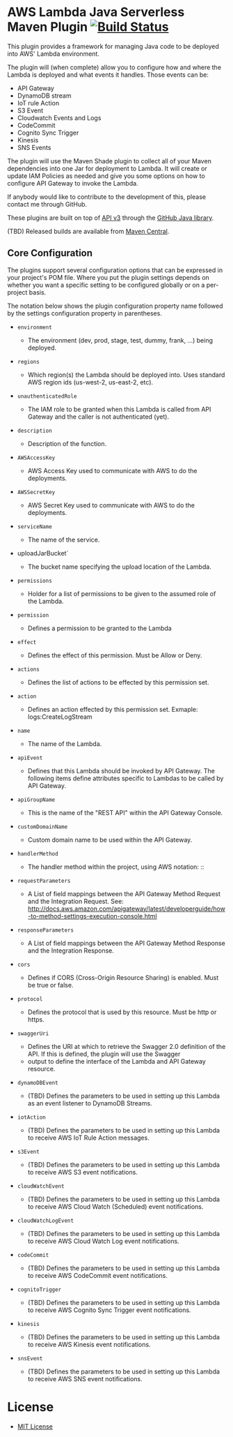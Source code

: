 # AWS Lambda Java Serverless Maven Plugin [![Build Status](https://travis-ci.org/github/maven-plugins.svg)](https://travis-ci.org/github/maven-plugins)

This plugin provides a framework for managing Java code to be deployed into AWS' Lambda environment.

The plugin will (when complete) allow you to configure how and where the Lambda is deployed and what events it handles.  Those events
can be:
* API Gateway
* DynamoDB stream
* IoT rule Action
* S3 Event
* Cloudwatch Events and Logs
* CodeCommit
* Cognito Sync Trigger
* Kinesis
* SNS Events

The plugin will use the Maven Shade plugin to collect all of your Maven dependencies into one Jar for deployment to Lambda.
It will create or update IAM Policies as needed and give you some options on how to configure API Gateway to invoke the Lambda.

If anybody would like to contribute to the development of this, please contact me through GitHub.

These plugins are built on top of [API v3](http://developer.github.com/) through the
[GitHub Java library](https://github.com/eclipse/egit-github/tree/master/org.eclipse.egit.github.core).

(TBD) Released builds are available from [Maven Central](http://search.maven.org/#search%7Cga%7C1%7Ccom.mcdaniel.serverless).

## Core Configuration

The plugins support several configuration options that can be expressed
in your project's POM file. Where you put the
plugin settings depends on whether you want a specific setting to be configured
globally or on a per-project basis.

The notation below shows the plugin configuration property name followed
by the settings configuration property in parentheses.

 * `environment`
 	* The environment (dev, prod, stage, test, dummy, frank, ...) being deployed.
 * `regions`
 	* Which region(s) the Lambda should be deployed into.  Uses standard AWS region ids (us-west-2, us-east-2, etc).
 * `unauthenticatedRole`
 	* The IAM role to be granted when this Lambda is called from API Gateway and the caller is not authenticated (yet).
 * `description`
 	* Description of the function.
 * `AWSAccessKey`
 	* AWS Access Key used to communicate with AWS to do the deployments.
 * `AWSSecretKey`
 	* AWS Secret Key used to communicate with AWS to do the deployments.
 * `serviceName`
 	* The name of the service.
 * uploadJarBucket`
 	* The bucket name specifying the upload location of the Lambda.
 * `permissions`
 	* Holder for a list of permissions to be given to the assumed role of the Lambda.
 * `permission`
 	* Defines a permission to be granted to the Lambda
 * `effect`
 	* Defines the effect of this permission.  Must be Allow or Deny.
 * `actions`
 	* Defines the list of actions to be effected by this permission set.
 * `action`
 	* Defines an action effected by this permission set.  Exmaple: logs:CreateLogStream
* `name`
	* The name of the Lambda.
* `apiEvent`
	* Defines that this Lambda should be invoked by API Gateway.  The following items define attributes specific to Lambdas to be called by API Gateway.
* `apiGroupName`
	* This is the name of the "REST API" within the API Gateway Console.
 * `customDomainName`
 	* Custom domain name to be used within the API Gateway.
 * `handlerMethod`
 	* The handler method within the project, using AWS notation: <fully-qualified-package-name>::<name-of-java-method>
* `requestParameters`
	* A List of field mappings between the API Gateway Method Request and the Integration Request.  See: http://docs.aws.amazon.com/apigateway/latest/developerguide/how-to-method-settings-execution-console.html
* `responseParameters`
	* A List of field mappings between the API Gateway Method Response and the Integration Response.
* `cors`
	* Defines if CORS (Cross-Origin Resource Sharing) is enabled.  Must be true or false.
* `protocol`
	* Defines the protocol that is used by this resource.  Must be http or https.
* `swaggerUri`
	* Defines the URI at which to retrieve the Swagger 2.0 definition of the API.  If this is defined, the plugin will use the Swagger
	* output to define the interface of the Lambda and API Gateway resource.

* `dynamoDBEvent`
	* (TBD) Defines the parameters to be used in setting up this Lambda as an event listener to DynamoDB Streams.
* `iotAction`
	* (TBD) Defines the parameters to be used in setting up this Lambda to receive AWS IoT Rule Action messages.
* `s3Event`
	* (TBD) Defines the parameters to be used in setting up this Lambda to receive AWS S3 event notifications.
* `cloudWatchEvent`
	* (TBD) Defines the parameters to be used in setting up this Lambda to receive AWS Cloud Watch (Scheduled) event notifications.
* `cloudWatchLogEvent`
	* (TBD) Defines the parameters to be used in setting up this Lambda to receive AWS Cloud Watch Log event notifications.
* `codeCommit`
	* (TBD) Defines the parameters to be used in setting up this Lambda to receive AWS CodeCommit event notifications.
* `cognitoTrigger`
	* (TBD) Defines the parameters to be used in setting up this Lambda to receive AWS Cognito Sync Trigger event notifications.
* `kinesis`
	* (TBD) Defines the parameters to be used in setting up this Lambda to receive AWS Kinesis event notifications.
* `snsEvent`
	* (TBD) Defines the parameters to be used in setting up this Lambda to receive AWS SNS event notifications.

# License
* [MIT License](http://www.opensource.org/licenses/mit-license.php)
